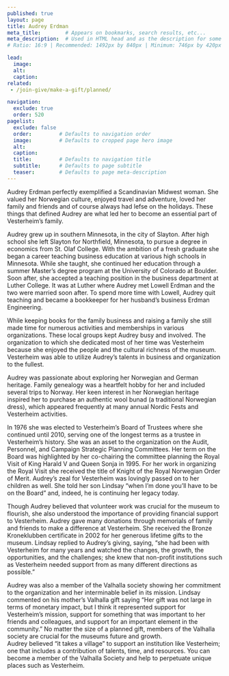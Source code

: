 ```yaml
---
published: true
layout: page
title: Audrey Erdman
meta_title:        # Appears on bookmarks, search results, etc...
meta_description:  # Used in HTML head and as the description for some search engines
# Ratio: 16:9 | Recommended: 1492px by 840px | Minimum: 746px by 420px

lead:
  image: 
  alt: 
  caption: 
related:
 - /join-give/make-a-gift/planned/

navigation:
  exclude: true
  order: 520
pagelist:
  exclude: false
  order:         # Defaults to navigation order  
  image:         # Defaults to cropped page hero image
  alt:
  caption:
  title:         # Defaults to navigation title
  subtitle:      # Defaults to page subtitle
  teaser:        # Defaults to page meta-description
---
```

Audrey Erdman perfectly exemplified a Scandinavian Midwest woman. She valued her Norwegian culture, enjoyed travel and adventure, loved her family and friends and of course always had lefse on the holidays. These things that defined Audrey are what led her to become an essential part of Vesterheim’s family.

Audrey grew up in southern Minnesota, in the city of Slayton. After high school she left Slayton for Northfield, Minnesota, to pursue a degree in economics from St. Olaf College. With the ambition of a fresh graduate she began a career teaching business education at various high schools in Minnesota. While she taught, she continued her education through a summer Master’s degree program at the University of Colorado at Boulder. Soon after, she accepted a teaching position in the business department at Luther College. It was at Luther where Audrey met Lowell Erdman and the two were married soon after. To spend more time with Lowell, Audrey quit teaching and became a bookkeeper for her husband’s business Erdman Engineering.

While keeping books for the family business and raising a family she still made time for numerous activities and memberships in various organizations. These local groups kept Audrey busy and involved. The organization to which she dedicated most of her time was Vesterheim because she enjoyed the people and the cultural richness of the museum. Vesterheim was able to utilize Audrey’s talents in business and organization to the fullest.

Audrey was passionate about exploring her Norwegian and German heritage. Family genealogy was a heartfelt hobby for her and included several trips to Norway. Her keen interest in her Norwegian heritage inspired her to purchase an authentic wool bunad (a traditional Norwegian dress), which appeared frequently at many annual Nordic Fests and Vesterheim activities.

In 1976 she was elected to Vesterheim’s Board of Trustees where she continued until 2010, serving one of the longest terms as a trustee in Vesterheim’s history. She was an asset to the organization on the Audit, Personnel, and Campaign Strategic Planning Committees. Her term on the Board was highlighted by her co-chairing the committee planning the Royal Visit of King Harald V and Queen Sonja in 1995. For her work in organizing the Royal Visit she received the title of Knight of the Royal Norwegian Order of Merit. Audrey’s zeal for Vesterheim was lovingly passed on to her children as well. She told her son Lindsay “when I’m done you’ll have to be on the Board” and, indeed, he is continuing her legacy today.  

Though Audrey believed that volunteer work was crucial for the museum to flourish, she also understood the importance of providing financial support to Vesterheim. Audrey gave many donations through memorials of family and friends to make a difference at Vesterheim. She received the Bronze Kroneklubben certificate in 2002 for her generous lifetime gifts to the museum. Lindsay replied to Audrey’s giving, saying, “she had been with Vesterheim for many years and watched the changes, the growth, the opportunities, and the challenges; she knew that non-profit institutions such as Vesterheim needed support from as many different directions as possible.”  

Audrey was also a member of the Valhalla society showing her commitment to the organization and her interminable belief in its mission. Lindsay commented on his mother’s Valhalla gift saying “Her gift was not large in terms of monetary impact, but I think it represented support for Vesterheim’s mission, support for something that was important to her friends and colleagues, and support for an important element in the community.” No matter the size of a planned gift, members of the Valhalla society are crucial for the museums future and growth.  
Audrey believed “it takes a village” to support an institution like Vesterheim; one that includes a contribution of talents, time, and resources. You can become a member of the Valhalla Society and help to perpetuate unique places such as Vesterheim.
